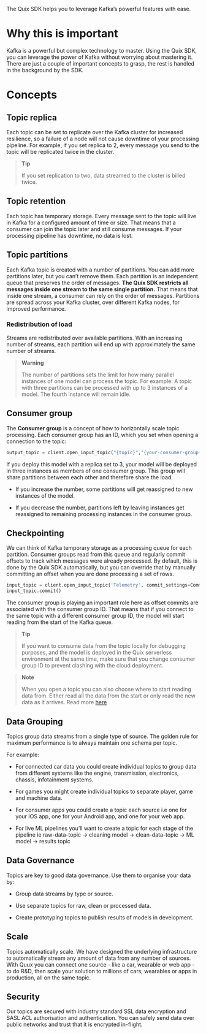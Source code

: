 The Quix SDK helps you to leverage Kafka’s powerful features with ease.

# Why this is important

Kafka is a powerful but complex technology to master. Using the Quix
SDK, you can leverage the power of Kafka without worrying about
mastering it. There are just a couple of important concepts to grasp,
the rest is handled in the background by the SDK.

# Concepts

## Topic replica

Each topic can be set to replicate over the Kafka cluster for increased
resilience, so a failure of a node will not cause downtime of your
processing pipeline. For example, if you set replica to 2, every message
you send to the topic will be replicated twice in the cluster.

> **Tip**
> 
> If you set replication to two, data streamed to the cluster is billed
> twice.

## Topic retention

Each topic has temporary storage. Every message sent to the topic will
live in Kafka for a configured amount of time or size. That means that a
consumer can join the topic later and still consume messages. If your
processing pipeline has downtime, no data is lost.

## Topic partitions

Each Kafka topic is created with a number of partitions. You can add
more partitions later, but you can’t remove them. Each partition is an
independent queue that preserves the order of messages. **The Quix SDK
restricts all messages inside one stream to the same single partition.**
That means that inside one stream, a consumer can rely on the order of
messages. Partitions are spread across your Kafka cluster, over
different Kafka nodes, for improved performance.

### Redistribution of load

Streams are redistributed over available partitions. With an increasing
number of streams, each partition will end up with approximately the
same number of streams.

> **Warning**
> 
> The number of partitions sets the limit for how many parallel
> instances of one model can process the topic. For example: A topic
> with three partitions can be processed with up to 3 instances of a
> model. The fourth instance will remain idle.

## Consumer group

The **Consumer group** is a concept of how to horizontally scale topic
processing. Each consumer group has an ID, which you set when opening a
connection to the topic:

``` python
output_topic = client.open_input_topic("{topic}","{your-consumer-group-id}")
```

If you deploy this model with a replica set to 3, your model will be
deployed in three instances as members of one consumer group. This group
will share partitions between each other and therefore share the load.

  - If you increase the number, some partitions will get reassigned to
    new instances of the model.

  - If you decrease the number, partitions left by leaving instances get
    reassigned to remaining processing instances in the consumer group.

## Checkpointing

We can think of Kafka temporary storage as a processing queue for each
partition. Consumer groups read from this queue and regularly commit
offsets to track which messages were already processed. By default, this
is done by the Quix SDK automatically, but you can override that by
manually committing an offset when you are done processing a set of
rows.

``` python
input_topic = client.open_input_topic('Telemetry', commit_settings=CommitMode.Manual)
input_topic.commit()
```

The consumer group is playing an important role here as offset commits
are associated with the consumer group ID. That means that if you
connect to the same topic with a different consumer group ID, the model
will start reading from the start of the Kafka queue.

> **Tip**
> 
> If you want to consume data from the topic locally for debugging
> purposes, and the model is deployed in the Quix serverless environment
> at the same time, make sure that you change consumer group ID to
> prevent clashing with the cloud deployment.

> **Note**
> 
> When you open a topic you can also choose where to start reading data
> from. Either read all the data from the start or only read the new
> data as it arrives. Read more
> [here](read.md#_open_a_topic_for_reading)

## Data Grouping

Topics group data streams from a single type of source. The golden rule
for maximum performance is to always maintain one schema per topic.

For example:

  - For connected car data you could create individual topics to group
    data from different systems like the engine, transmission,
    electronics, chassis, infotainment systems.

  - For games you might create individual topics to separate player,
    game and machine data.

  - For consumer apps you could create a topic each source i.e one for
    your IOS app, one for your Android app, and one for your web app.

  - For live ML pipelines you’ll want to create a topic for each stage
    of the pipeline ie raw-data-topic → cleaning model →
    clean-data-topic → ML model → results topic

## Data Governance

Topics are key to good data governance. Use them to organise your data
by:

  - Group data streams by type or source.

  - Use separate topics for raw, clean or processed data.

  - Create prototyping topics to publish results of models in
    development.

## Scale

Topics automatically scale. We have designed the underlying
infrastructure to automatically stream any amount of data from any
number of sources. With Quux you can connect one source - like a car,
wearable or web app - to do R\&D, then scale your solution to millions
of cars, wearables or apps in production, all on the same topic.

## Security

Our topics are secured with industry standard SSL data encryption and
SASL ACL authorisation and authentication. You can safely send data over
public networks and trust that it is encrypted in-flight.
